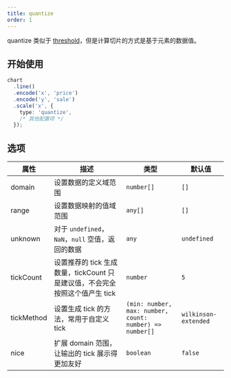 ```yaml
---
title: quantize
order: 1
---
```


quantize 类似于 [threshold](/manual/core/scale/threshold)，但是计算切片的方式是基于元素的数据值。

## 开始使用

```ts
chart
  .line()
  .encode('x', 'price')
  .encode('y', 'sale')
  .scale('x', {
    type: 'quantize',
    /* 其他配置项 */
  });
```

## 选项

| 属性 | 描述 | 类型 | 默认值|
| -------------| ----------------------------------------------------------- | -----| -------|
| domain      | 设置数据的定义域范围                                            | `number[]` | `[]` |
| range       | 设置数据映射的值域范围                                           | `any[]` | `[]` |
| unknown     | 对于 `undefined`， `NaN`，`null` 空值，返回的数据                | `any` | `undefined` |
| tickCount   | 设置推荐的 tick 生成数量，tickCount 只是建议值，不会完全按照这个值产生 tick | `number` | `5` |
| tickMethod  | 设置生成 tick 的方法，常用于自定义 tick                           | `(min: number, max: number, count: number) => number[]`      | `wilkinson-extended` |
| nice        | 扩展 domain 范围，让输出的 tick 展示得更加友好                     | `boolean` | `false` |

